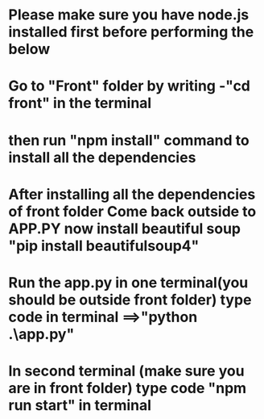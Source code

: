 Please make sure you have node.js installed first before performing the below
===============================================================================

Go to "Front" folder by writing -"cd front" in the terminal
===============================================================================
then run "npm install" command to install all the dependencies
===============================================================================

After installing all the dependencies of front folder
Come back outside to APP.PY
now install beautiful soup
"pip install beautifulsoup4"
===============================================================================

Run the app.py in one terminal(you should be outside front folder)
type code in terminal ==>"python .\app.py"
===============================================================================

In second terminal (make sure you are in front folder)
type code "npm run start" in terminal
===============================================================================
